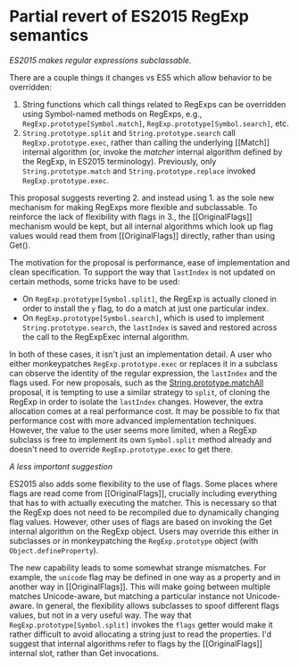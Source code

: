 # Partial revert of ES2015 RegExp semantics

*ES2015 makes regular expressions subclassable.*

There are a couple things it changes vs ES5 which allow behavior to be overridden:
1. String functions which call things related to RegExps can be overridden using Symbol-named methods on RegExps, e.g., `RegExp.prototype[Symbol.match]`, `RegExp.prototype[Symbol.search]`, etc.
2. `String.prototype.split` and `String.prototype.search` call `RegExp.prototype.exec`, rather than calling the underlying [[Match]] internal algorithm (or, invoke the _matcher_ internal algorithm defined by the RegExp, in ES2015 terminology). Previously, only `String.prototype.match` and `String.prototype.replace` invoked `RegExp.prototype.exec`.

This proposal suggests reverting 2. and instead using 1. as the sole new mechanism for making RegExps more flexible and subclassable. To reinforce the lack of flexibility with flags in 3., the [[OriginalFlags]] mechanism would be kept, but all internal algorithms which look up flag values would read them from [[OriginalFlags]] directly, rather than using Get().

The motivation for the proposal is performance, ease of implementation and clean specification. To support the way that `lastIndex` is not updated on certain methods, some tricks have to be used:
- On `RegExp.prototype[Symbol.split]`, the RegExp is actually cloned in order to install the `y` flag, to do a match at just one particular index.
- On `RegExp.prototype[Symbol.search]`, which is used to implement `String.prototype.search`, the `lastIndex` is saved and restored across the call to the RegExpExec internal algorithm.

In both of these cases, it isn't just an implementation detail. A user who either monkeypatches `RegExp.prototype.exec` or replaces it in a subclass can observe the identity of the regular expression, the `lastIndex` and the flags used. For new proposals, such as the [String.prototype.matchAll](https://github.com/ljharb/String.prototype.matchAll) proposal, it is tempting to use a similar strategy to `split`, of cloning the RegExp in order to isolate the `lastIndex` changes. However, the extra allocation comes at a real performance cost. It may be possible to fix that performance cost with more advanced implementation techniques. However, the value to the user seems more limited, when a RegExp subclass is free to implement its own `Symbol.split` method already and doesn't need to override `RegExp.prototype.exec` to get there.

*A less important suggestion*

ES2015 also adds some flexibility to the use of flags. Some places where flags are read come from [[OriginalFlags]], crucially including everything that has to with actually executing the matcher. This is necessary so that the RegExp does not need to be recompiled due to dynamically changing flag values. However, other uses of flags are based on invoking the Get internal algorithm on the RegExp object. Users may override this either in subclasses or in monkeypatching the `RegExp.prototype` object (with `Object.defineProperty`).

The new capability leads to some somewhat strange mismatches. For example, the `unicode` flag may be defined in one way as a property and in another way in [[OriginalFlags]]. This will make going between multiple matches Unicode-aware, but matching a particular instance not Unicode-aware. In general, the flexibility allows subclasses to spoof different flags values, but not in a very useful way. The way that `RegExp.prototype[Symbol.split]` invokes the `flags` getter would make it rather difficult to avoid allocating a string just to read the properties. I'd suggest that internal algorithms refer to flags by the [[OriginalFlags]] internal slot, rather than Get invocations.
